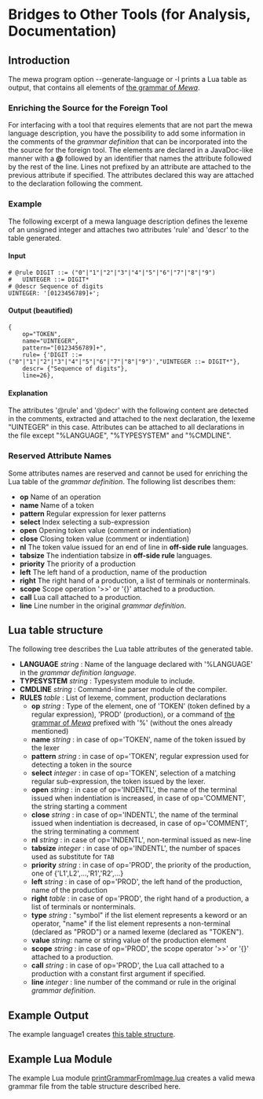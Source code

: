 # Bridges to Other Tools (for Analysis, Documentation)

## Introduction
The mewa program option --generate-language or -l prints a Lua table as output, that contains all elements of [the grammar of _Mewa_](grammar.md).

### Enriching the Source for the Foreign Tool
For interfacing with a tool that requires elements that are not part the mewa language description, you have the possibility
to add some information in the comments of the _grammar definition_ that can be incorporated into the the source for the foreign tool.
The elements are declared in a JavaDoc-like manner with a **@** followed by an identifier that names the attribute followed by the rest of the line.
Lines not prefixed by an attribute are attached to the previous attribute if specified. The attributes declared this way are attached to the
declaration following the comment.

### Example
The following excerpt of a mewa language description defines the lexeme of an unsigned integer and attaches two attributes 'rule' and 'descr' to the table
generated.

#### Input
```
# @rule DIGIT ::= ("0"|"1"|"2"|"3"|"4"|"5"|"6"|"7"|"8"|"9")
#	UINTEGER ::= DIGIT*
# @descr Sequence of digits
UINTEGER: '[0123456789]+';
```

#### Output (beautified)
```
{
	op="TOKEN",
	name="UINTEGER",
	pattern="[0123456789]+",
	rule= {'DIGIT ::= ("0"|"1"|"2"|"3"|"4"|"5"|"6"|"7"|"8"|"9")',"UINTEGER ::= DIGIT*"},
	descr= {"Sequence of digits"},
	line=26},
```

#### Explanation
The attributes '@rule' and '@decr' with the following content are detected in the comments, extracted and attached to the next declaration,
the lexeme "UINTEGER" in this case. Attributes can be attached to all declarations in the file except "%LANGUAGE", "%TYPESYSTEM" and "%CMDLINE".

### Reserved Attribute Names
Some attributes names are reserved and cannot be used for enriching the Lua table of the _grammar definition_. The following list describes them:

 * **op** Name of an operation
 * **name** Name of a token
 * **pattern** Regular expression for lexer patterns
 * **select** Index selecting a sub-expression
 * **open** Opening token value (comment or indentiation)
 * **close** Closing token value (comment or indentiation)
 * **nl** The token value issued for an end of line in **off-side rule** languages.
 * **tabsize** The indentiation tabsize in **off-side rule** languages.
 * **priority** The priority of a production
 * **left** The left hand of a production, name of the production
 * **right** The right hand of a production, a list of terminals or nonterminals.
 * **scope** Scope operation '>>' or '{}' attached to a production.
 * **call** Lua call attached to a production.
 * **line** Line number in the original _grammar definition_.

## Lua table structure
The following tree describes the Lua table attributes of the generated table.

 * **LANGUAGE** _string_     : Name of the language declared with '%LANGUAGE' in the _grammar definition language_.
 * **TYPESYSTEM** _string_   : Typesystem module to include.
 * **CMDLINE** _string_      : Command-line parser module of the compiler.
 * **RULES** _table_         : List of lexeme, comment, production declarations
     * **op** _string_       : Type of the element, one of 'TOKEN' (token defined by a regular expression), 'PROD' (production), or a command of [the grammar of _Mewa_](grammar.md) prefixed with '%' (without the ones already mentioned)
     * **name** _string_      : in case of op='TOKEN', name of the token issued by the lexer
     * **pattern** _string_  : in case of op='TOKEN', regular expression used for detecting a token in the source
     * **select** _integer_  : in case of op='TOKEN', selection of a matching regular sub-expression, the token issued by the lexer.
     * **open** _string_     : in case of op='INDENTL', the name of the terminal issued when indentiation is increased, in case of op='COMMENT', the string starting a  comment
     * **close** _string_    : in case of op='INDENTL', the name of the terminal issued when indentiation is decreased, in case of op='COMMENT', the string terminating a comment
     * **nl** _string_       : in case of op='INDENTL', non-terminal issued as new-line
     * **tabsize** _integer_ : in case of op='INDENTL', the number of spaces used as substitute for ```TAB```
     * **priority** _string_ : in case of op='PROD', the priority of the production, one of {'L1',L2',...,'R1','R2',...}
     * **left** _string_     : in case of op='PROD', the left hand of the production, name of the production
     * **right** _table_     : in case of op='PROD', the right hand of a production, a list of terminals or nonterminals.
	 * **type** _string_ : "symbol" if the list element represents a keword or an operator, "name" if the list element represents a non-terminal (declared as "PROD") or a named lexeme (declared as "TOKEN").
	 * **value** _string_: name or string value of the production element
      * **scope** _string_   : in case of op='PROD', the scope operator '>>' or '{}' attached to a production.
      * **call** _string_    : in case of op='PROD', the Lua call attached to a production with a constant first argument if specified.
      * **line** _integer_   : line number of the command or rule in the original _grammar definition_.

## Example Output
The example language1 creates [this table structure](../tests/language1_grammar.lua.exp).

## Example Lua Module
The example Lua module [printGrammarFromImage.lua](../examples/printGrammarFromImage.lua) creates a valid mewa grammar file from the table structure described here.


